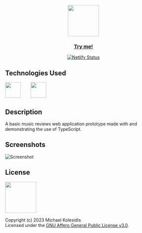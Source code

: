 <div align="center">
  <img src="./images/logo-title.png" height="100px"/>
<h3><a href="https://music-reviews.netlify.app/">Try me!</a></h3>

[![Netlify Status](https://api.netlify.com/api/v1/badges/7a3d3bec-8334-48ea-8d17-36208111bdba/deploy-status)](https://app.netlify.com/sites/music-reviews/deploys)

</div>

## Technologies Used

<a href="https://www.typescriptlang.org/"><img src="https://github.com/michaelkolesidis/tech-icons/blob/main/icons/typescript/typescript-original.svg" height="50px" /></a>
&nbsp;&nbsp;&nbsp;&nbsp;&nbsp;&nbsp;
<a href="https://en.wikipedia.org/wiki/CSS"><img src="https://github.com/michaelkolesidis/tech-icons/blob/main/icons/css3/css3-plain.svg" height="50px" /></a>

## Description

A basic music reviews web application prototype made with and demonstrating the use of TypeScript.

## Screenshots

![Screenshot](./images/screenshot.png)

## License

<a href="https://www.gnu.org/licenses/agpl-3.0.html"><img src="https://upload.wikimedia.org/wikipedia/commons/0/06/AGPLv3_Logo.svg" height="100px" /></a>

Copyright (c) 2023 Michael Kolesidis<br>
Licensed under the [GNU Affero General Public License v3.0](https://www.gnu.org/licenses/agpl-3.0.html).
